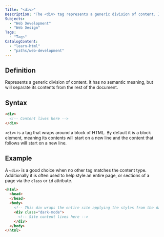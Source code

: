 ```yaml
---
Title: "<div>"
Description: "The <div> tag represents a generic division of content. It has no semantic meaning, but will separate its contents from the rest of the document."
Subjects:
  - "Web Development"
  - "Web Design"
Tags:
  - "Tags"
CatalogContent:
  - "learn-html"
  - "paths/web-development"
---
```


## Definition 

Represents a generic division of content. It has no semantic meaning, but will separate its contents from the rest of the document.

## Syntax

```html
<div>
  <!-- Content lives here -->
</div>
``` 

`<div>` is a tag that wraps around a block of HTML. By default it is a block element, meaning its contents will start on a new line and the content that follows will start on a new line.

## Example

A `<div>` is a good choice when no other tag matches the content type. Additionally it is often used to help style an entire page, or sections of a page via the `class` or `id` attribute.

```html
<html>
  <head>
  </head>
  <body>
    <!-- This div wraps the entire site applying the styles from the dark-mode class -->
    <div class="dark-mode">
      <!-- Site content lives here -->
    </div>
  </body>
</html>
```
